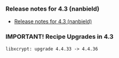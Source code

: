 ### Release notes for 4.3 (nanbield)
* [Release notes for 4.3 (nanbield)](https://docs.yoctoproject.org/dev/migration-guides/release-notes-4.3.html)

### IMPORTANT! Recipe Upgrades in 4.3

	libxcrypt: upgrade 4.4.33 -> 4.4.36
